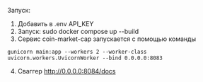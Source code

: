 Запуск:
1. Добавить в .env API_KEY
2. Запуск: sudo docker compose up --build
3. Сервис coin-market-cap запускается с помощью команды 
```
gunicorn main:app --workers 2 --worker-class uvicorn.workers.UvicornWorker --bind 0.0.0.0:8083
```
4. Сваггер http://0.0.0.0:8084/docs